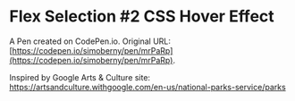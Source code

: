 # Flex Selection #2 CSS Hover Effect

A Pen created on CodePen.io. Original URL: [https://codepen.io/simoberny/pen/mrPaRp](https://codepen.io/simoberny/pen/mrPaRp).

Inspired by Google Arts & Culture site: https://artsandculture.withgoogle.com/en-us/national-parks-service/parks